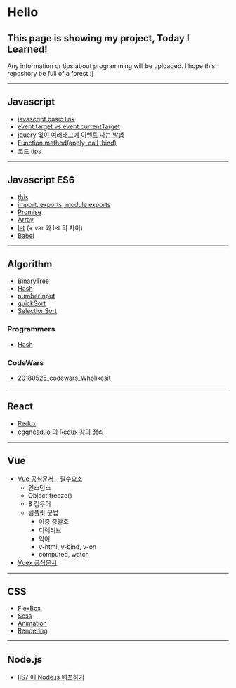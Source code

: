 Hello
=
This page is showing my project, Today I Learned!
-

Any information or tips about programming will be uploaded. I hope this repository be full of a forest :)

------

## Javascript

- [javascript basic link](https://poiemaweb.com/)
- [event.target vs event.currentTarget](https://github.com/SooJungChae/TIL/blob/master/javascript/eventTarget.md)
- [jquery 없이 여러태그에 이벤트 다는 방법](https://github.com/SooJungChae/TIL/blob/master/javascript/addEventHandlerToMultiControls.md)
- [Function method(apply, call, bind)](https://github.com/SooJungChae/TIL/blob/master/javascript/functionMethod.md)
- [코드 tips](https://github.com/SooJungChae/TIL/blob/master/javascript/tips.md)

-------

## Javascript ES6

- [this](https://github.com/SooJungChae/TIL/blob/master/javascript/this.md)
- [import, exports, module exports](https://github.com/SooJungChae/TIL/blob/master/es6_import.md)
- [Promise](http://programmingsummaries.tistory.com/325)
- [Array](https://github.com/SooJungChae/TIL/blob/master/javascript/es6/array.md)
- [let](https://github.com/SooJungChae/TIL/blob/master/javascript/es6/let.md) (+ var 과 let 의 차이)
- [Babel](https://github.com/SooJungChae/TIL/blob/master/javascript/babel.md)

-------

## Algorithm

- [BinaryTree](https://github.com/SooJungChae/TIL/blob/master/algorithm/javascript/BinaryTree.html)
- [Hash](https://github.com/SooJungChae/TIL/blob/master/algorithm/javascript/Hash.html)
- [numberInput](https://github.com/SooJungChae/TIL/blob/master/algorithm/javascript/numberInput.js)
- [quickSort](https://github.com/SooJungChae/TIL/blob/master/algorithm/javascript/quickSort.html)
- [SelectionSort](https://github.com/SooJungChae/TIL/blob/master/algorithm/javascript/selectionSort.html)

### Programmers
- [Hash](https://github.com/SooJungChae/TIL/blob/master/algorithm/javascript/programmers_hash.js)

### CodeWars
- [20180525_codewars_Wholikesit](https://github.com/SooJungChae/TIL/blob/master/algorithm/javascript/20180525_codewars_Wholikesit.js)

-------

## React

- [Redux](https://github.com/SooJungChae/TIL/blob/master/javascript/react/redux.md)
- [egghead.io 의 Redux 강의 정리](https://github.com/SooJungChae/TIL/blob/master/javascript/react/redux_egghead.md)

-------

## Vue

- [Vue 공식문서 - 필수요소](https://github.com/SooJungChae/TIL/blob/master/vue/guide_1.md)
  - 인스턴스
  - Object.freeze()
  - $ 접두어
  - 템플릿 문법
    - 이중 중괄호
    - 디렉티브
    - 약어
    - v-html, v-bind, v-on
    - computed, watch
- [Vuex 공식문서](https://github.com/SooJungChae/TIL/blob/master/vue/vuex/guide_1.md)


-------

## CSS

- [FlexBox](https://github.com/SooJungChae/TIL/blob/master/css/flexbox.md)
- [Scss](https://github.com/SooJungChae/TIL/blob/master/css/scss.md)
- [Animation](https://github.com/SooJungChae/TIL/blob/master/css/CSSAnimation.md)
- [Rendering](https://github.com/SooJungChae/TIL/blob/master/css/CSSRendering_01.md)


-------

## Node.js

- [IIS7 에 Node.js 배포하기](https://github.com/SooJungChae/TIL/blob/master/node_iis.md)
